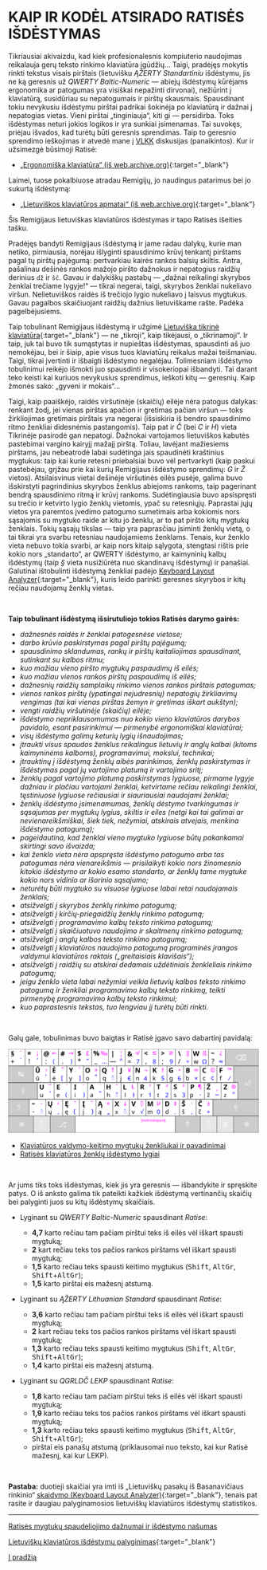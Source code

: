
# KAIP IR KODĖL ATSIRADO RATISĖS IŠDĖSTYMAS

Tikriausiai akivaizdu, kad kiek profesionalesnis kompiuterio naudojimas reikalauja gerų teksto rinkimo klaviatūra įgūdžių… Taigi, pradėjęs mokytis rinkti tekstus visais pirštais (lietuvišku _ĄŽERTY Standartiniu_ išdėstymu, jis ne ką geresnis už _QWERTY Baltic-Numeric_ — abiejų išdėstymų kūrėjams ergonomika ar patogumas yra visiškai nepažinti dirvonai), nežiūrint į klaviatūrą, susidūriau su nepatogumais ir pirštų skausmais. Spausdinant tokiu nevykusiu išdėstymu pirštai padrikai šokinėja po klaviatūrą ir dažnai į nepatogias vietas. Vieni pirštai „tinginiauja“, kiti gi — persidirba. Toks išdėstymas neturi jokios logikos ir yra sunkiai įsimenamas. Tai suvokęs, priėjau išvados, kad turėtų būti geresnis sprendimas. Taip to geresnio sprendimo ieškojimas ir atvedė mane į [VLKK](http://www.vlkk.lt/) diskusijas (panaikintos). Kur ir užsimezgė būsimoji Ratisė:

+ [„Ergonomiška klaviatūra“ (iš web.archive.org)](https://web.archive.org/web/20071101094827/http://www.vlkk.lt/diskusijos/tema.3095.1.html){:target="_blank"}

Laimei, tuose pokalbiuose atradau Remigijų, jo naudingus patarimus bei jo sukurtą išdėstymą:

+ [„Lietuviškos klaviatūros apmatai“ (iš web.archive.org)](https://web.archive.org/web/20080315055411/http://pradmenes.net/tekstu_katalogas/remigijus/klaviatura.html){:target="_blank"}

Šis Remigijaus lietuviškas klaviatūros išdėstymas ir tapo Ratisės išeities tašku.

Pradėjęs bandyti Remigijaus išdėstymą ir jame radau dalykų, kurie man netiko, pirmiausia, norėjau išlyginti spausdinimo krūvį tenkantį pirštams pagal tų pirštų pajėgumą: pertvarkiau kairės rankos balsių skiltis. Antra, pašalinau dešinės rankos mažojo piršto dažnokus ir nepatogius raidžių derinius ```dž``` ir ```šč```.  Gavau ir dalykiškų pastabų — „dažnai reikalingi skyrybos ženklai trečiame lygyje!“ — tikrai negerai, taigi, skyrybos ženklai nukeliavo viršun. Nelietuviškos raidės iš trečiojo lygio nukeliavo į laisvus mygtukus. Gavau pagalbos skaičiuojant raidžių dažnius lietuviškame rašte. Padėka pagelbėjusiems.

Taip tobulinant Remigijaus išdėstymą ir užgimė [Lietuviška tikrinė klaviatūra](images/sena_tikrine.png){:target="_blank"} — ne „tikroji“, kaip tikėjausi, o „tikrinamoji“. Ir taip, juk tai buvo tik sumąstytas ir nupieštas išdėstymas, spausdinti aš juo nemokėjau, bei ir šiaip, apie visus tuos klaviatūrų reikalus mažai teišmaniau. Taigi, tikrai įvertinti ir išbaigti išdėstymo negalėjau. Tolimesniam išdėstymo tobulinimui reikėjo išmokti juo spausdinti ir visokeriopai išbandyti. Tai darant teko keisti kai kuriuos nevykusius sprendimus, ieškoti kitų — geresnių. Kaip žmonės sako: „gyveni ir mokais“…

Taigi, kaip paaiškėjo, raidės viršutinėje (skaičių) eilėje nėra patogus dalykas: renkant žodį, jei vienas pirštas apačion ir gretimas pačian viršun — toks žirkliojimas gretimais pirštais yra negerai (išsiskiria iš bendro spausdinimo ritmo ženkliai didesnėmis pastangomis). Taip pat ir _Č_ (bei _C_ ir _H_) vieta Tikrinėje pasirodė gan nepatogi. Dažnokai vartojamos lietuviškos kabutės pastebimai vargino kairyjį mažajį pirštą. Toliau, lavėjant mažiesiems pirštams, jau nebeatrodė labai sudėtinga jais spaudinėti kraštinius mygtukus: taip kai kurie retesni priebalsiai buvo vėl pertvarkyti (kaip paskui pastebėjau, grįžau prie kai kurių Remigijaus išdėstymo sprendimų: _G_ ir _Ž_ vietos). Atsilaisvinus vietai dešinėje viršutinės eilės pusėje, galima buvo išskirstyti pagrindinius skyrybos ženklus abiejoms rankoms, taip pagerinant bendrą spausdinimo ritmą ir krūvį rankoms. Sudėtingiausia buvo apsispręsti su trečio ir ketvirto lygio ženklų vietomis, ypač su retesniųjų. Paprastai jųjų vietos yra paremtos įvedimo patogumo sumetimais arba kokiomis nors sąsajomis su mygtuko raide ar kitu jo ženklu, ar to pat piršto kitų mygtukų ženklais. Tokių sąsajų tikslas — taip yra paprasčiau įsiminti ženklų vietą, o tai tikrai yra svarbu retesniau naudojamiems ženklams. Tenais, kur ženklo vieta nebuvo tokia svarbi, ar kaip nors kitaip sąlygota, stengtasi rištis prie kokio nors „standarto“, ar QWERTY išdėstymo, ar kaimyninių kalbų išdėstymų (taip _§_ vieta nusižiūrėta nuo skandinavų išdėstymų) ir panašiai. Galutinai ištobulinti išdėstymą ženkliai padėjo [Keyboard Layout Analyzer](http://patorjk.com/keyboard-layout-analyzer/#/main){:target="_blank"}, kuris leido parinkti geresnes skyrybos ir kitų rečiau naudojamų ženklų vietas.

<br>

__Taip tobulinant išdėstymą išsirutuliojo tokios Ratisės darymo gairės:__

 - _dažnesnės raidės ir ženklai patogesnėse vietose;_
 - _darbo krūvio paskirstymas pagal pirštų pajėgumą;_
 - _spausdinimo sklandumas, rankų ir pirštų kaitaliojimas spausdinant, sutinkant su kalbos ritmu;_
 - _kuo mažiau vieno piršto mygtukų paspaudimų iš eilės;_
 - _kuo mažiau vienos rankos pirštų paspaudimų iš eilės;_
 - _dažnesnių raidžių samplaikų rinkimo vienos rankos pirštais patogumas;_
 - _vienos rankos pirštų (ypatingai nejudresnių) nepatogių žirkliavimų vengimas (tai kai vienas pirštas žemyn ir gretimas iškart aukštyn);_
 - _vengti raidžių viršutinėje (skaičių) eilėje;_
 - _išdėstymo nepriklausomumas nuo kokio vieno klaviatūros darybos pavidalo, esant pasirinkimui — pirmenybė ergonomiškai klaviatūrai;_
 - _visų išdėstymo galimų keturių lygių išnaudojimas;_
 - _įtraukti visus spaudos ženklus reikalingus lietuvių ir anglų kalbai (kitoms kaimyninėms kalboms), programavimui, mokslui, technikai;_
 - _įtrauktinų į išdėstymą ženklų aibės parinkimas, ženklų paskirstymas ir išdėstymas pagal jų vartojimo platumą ir vartojimo sritį;_
 - _ženklų pagal vartojimo platumą paskirstymas lygiuose, pirmame lygyje dažniau ir plačiau vartojami ženklai, ketvirtame rečiau reikalingi ženklai, tęstiniuose lygiuose rečiausiai ir siauriausiai naudojami ženklai;_
 - _ženklų išdėstymo įsimenamumas, ženklų dėstymo tvarkingumas ir sąsajumas per mygtukų lygius, skiltis ir eiles (netgi kai tai galimai ar nevienareikšmiškai, šiek tiek, nežymiai, atskirais atvejais, menkina išdėstymo patogumą);_
 - _pageidautina, kad ženklai vieno mygtuko lygiuose būtų pakankamai skirtingi savo išvaizda;_
 - _kai ženklo vieta nėra apspręsta išdėstymo patogumo arba tas patogumas nėra vienareikšmis — prisilaikyti kokio nors žinomesnio kitokio išdėstymo ar kokio esamo standarto, ar ženklų tame mygtuke kokio nors vidinio ar išorinio sąsajumo;_
 - _neturėtų būti mygtuko su visuose lygiuose labai retai naudojamais ženklais;_
 - _atsižvelgti į skyrybos ženklų rinkimo patogumą;_
 - _atsižvelgti į kirčių-priegaidžių ženklų rinkimo patogumą;_
 - _atsižvelgti į programavimo kalbų teksto rinkimo patogumą;_
 - _atsižvelgti į skaičiuotuvo naudojimo ir skaitmenų rinkimo patogumą;_
 - _atsižvelgti į anglų kalbos teksto rinkimo patogumą;_
 - _atsižvelgti į klaviatūros naudojimo patogumą programinės įrangos valdymui klaviatūros raktais („greitaisiais klavišais“);_
 - _atsižvelgti į raidžių su atskirai dedamais uždėtiniais ženkleliais rinkimo patogumą;_
 - _jeigu ženklo vieta labai nežymiai veikia lietuvių kalbos teksto rinkimo patogumą ir ženkliai programavimo kalbų teksto rinkimą, teikti pirmenybę programavimo kalbų teksto rinkimui;_
 - _kuo paprastesnis tekstas, tuo lengviau jį turėtų būti rinkti._

<br>

Galų gale, tobulinimas buvo baigtas ir Ratisė įgavo savo dabartinį pavidalą:

![Lietuviškas ergonomiškas klaviatūros išdėstymas ŪĖYOQJ Ratisė](images/kb-lt-ratise-visi-zenklai.svg)

+ [Klaviatūros valdymo-keitimo mygtukų ženkliukai ir pavadinimai](klaviaturos-valdymo-mygtukai.md)
+ [Ratisės klaviatūros ženklų išdėstymo lygiai](ratises-isdestymo-lygiai.md)

<br>

Ar jums tiks toks išdėstymas, kiek jis yra geresnis — išbandykite ir spręskite patys. O iš anksto galima tik pateikti kažkiek išdėstymą vertinančių skaičių bei palyginti juos su kitų išdėstymų skaičiais.

+ Lyginant su _QWERTY Baltic-Numeric_ spausdinant _Ratise_:
   - __4,7__ karto rečiau tam pačiam pirštui teks iš eilės vėl iškart spausti mygtuką;
   - __2__ kart rečiau teks tos pačios rankos pirštams vėl iškart spausti mygtuką;
   - __1,5__ karto rečiau teks spausti keitimo mygtukus (<kbd>Shift</kbd>, <kbd>AltGr</kbd>, <kbd>Shift</kbd>+<kbd>AltGr</kbd>);
   - __1,5__ karto pirštai eis mažesnį atstumą.

+ Lyginant su _ĄŽERTY Lithuanian Standard_ spausdinant _Ratise_:
   - __3,6__ karto rečiau tam pačiam pirštui teks iš eilės vėl iškart spausti mygtuką;
   - __2__ kart rečiau teks tos pačios rankos pirštams vėl iškart spausti mygtuką;
   - __1,3__ karto rečiau teks spausti keitimo mygtukus (<kbd>Shift</kbd>, <kbd>AltGr</kbd>, <kbd>Shift</kbd>+<kbd>AltGr</kbd>);
   - __1,4__ karto pirštai eis mažesnį atstumą.

+ Lyginant su _QGRLDČ LEKP_ spausdinant _Ratise_:
   - __1,8__ karto rečiau tam pačiam pirštui teks iš eilės vėl iškart spausti mygtuką;
   - __1,9__ karto rečiau teks tos pačios rankos pirštams vėl iškart spausti mygtuką;
   - __1,3__ karto rečiau teks spausti keitimo mygtukus (<kbd>Shift</kbd>, <kbd>AltGr</kbd>, <kbd>Shift</kbd>+<kbd>AltGr</kbd>);
   - pirštai eis panašų atstumą (priklausomai nuo teksto, kai kur Ratisė mažesnį, kai kur LEKP).

<br>

__Pastaba:__ duotieji skaičiai yra imti iš „Lietuviškų pasakų iš Basanavičiaus rinkinio“ [skaidymo (Keyboard Layout Analyzer)](http://patorjk.com/keyboard-layout-analyzer/#/load/STk23sfB){:target="_blank"}, tenais pat rasite ir daugiau palyginamosios lietuviškų klaviatūros išdėstymų statistikos.


-------------------------

[Ratisės mygtukų spaudeliojimo dažnumai ir išdėstymo našumas](mygtuku-spaudeliojimo-daznumai.md)

[Lietuviškų klaviatūros išdėstymų palyginimas](https://albuck.github.io/lithuanian-keyboard-layouts/){:target="_blank"}

[Į pradžią](../README.md)
